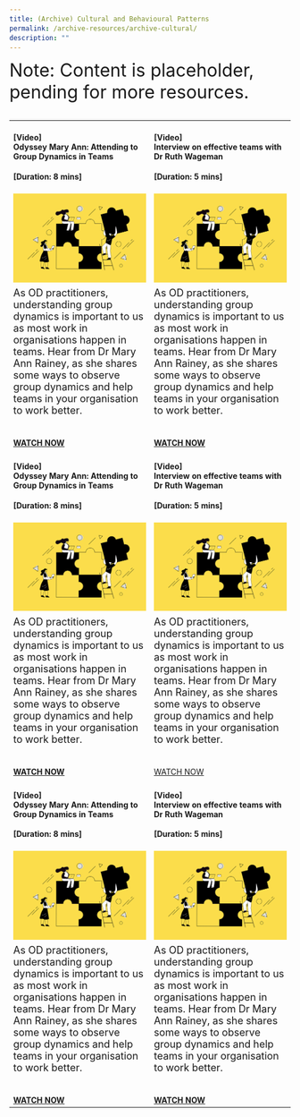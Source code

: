 ```yaml
---
title: (Archive) Cultural and Behavioural Patterns
permalink: /archive-resources/archive-cultural/
description: ""
---
```

<table cellpadding="1" cellspacing="1" border="0" width="200">
  <tbody>
		<tr><font size="6">Note: Content is placeholder, pending for more resources.</font><br><br></tr>
      <td><h4>[Video]<br>Odyssey Mary Ann: Attending to Group Dynamics in Teams</h4><strong>[Duration: 8 mins] </strong><br><br></td>
      <td><h4>[Video]<br>Interview on effective teams with Dr Ruth Wageman</h4><strong>[Duration: 5 mins] </strong><br><br>
</td>
    </tr>
    <tr>
      <td><img width="250" alt="employee engagement" src="/images/team%20development.jpg"></td>
      <td><img width="250" alt="employee engagement" src="/images/team%20development.jpg"></td>
    </tr>
    <tr>
      <td><font size="4">As OD practitioners, understanding group dynamics is important to us as most work in organisations happen in teams. Hear from Dr Mary Ann Rainey, as she shares some ways to observe group dynamics and help teams in your organisation to work better.</font></td>
      <td><font size="4">As OD practitioners, understanding group dynamics is important to us as most work in organisations happen in teams. Hear from Dr Mary Ann Rainey, as she shares some ways to observe group dynamics and help teams in your organisation to work better.</font></td></tr>
	  <tr>
	<td><strong><a href="https://vimeo.com/39463182"><br><br>WATCH NOW</a></strong></td>
<td><strong><a href="https://vimeo.com/39463182"><br><br>WATCH NOW</a></strong></td></tr>
	  <tr>
	  <td><h4>[Video]<br>Odyssey Mary Ann: Attending to Group Dynamics in Teams</h4><strong>[Duration: 8 mins] </strong><br><br></td>
      <td><h4>[Video]<br>Interview on effective teams with Dr Ruth Wageman</h4><strong>[Duration: 5 mins] </strong><br><br>
</td>
    </tr>
    <tr>
      <td><img width="250" alt="employee engagement" src="/images/team%20development.jpg"></td>
      <td><img width="250" alt="employee engagement" src="/images/team%20development.jpg"></td>
    </tr>
    <tr>
      <td><font size="4">As OD practitioners, understanding group dynamics is important to us as most work in organisations happen in teams. Hear from Dr Mary Ann Rainey, as she shares some ways to observe group dynamics and help teams in your organisation to work better.</font></td>
      <td><font size="4">As OD practitioners, understanding group dynamics is important to us as most work in organisations happen in teams. Hear from Dr Mary Ann Rainey, as she shares some ways to observe group dynamics and help teams in your organisation to work better.</font></td></tr>
	  <tr>
	<td><strong><br><br><a href="https://vimeo.com/39463182">WATCH NOW</a></strong></td>
<td><br><br><a href="https://vimeo.com/39463182">WATCH NOW</a></td></tr>
	  <tr>
	  <td><h4>[Video]<br>Odyssey Mary Ann: Attending to Group Dynamics in Teams</h4><strong>[Duration: 8 mins] </strong><br><br></td>
      <td><h4>[Video]<br>Interview on effective teams with Dr Ruth Wageman</h4><strong>[Duration: 5 mins] </strong><br><br>
</td>
    </tr>
    <tr>
      <td><img width="250" alt="employee engagement" src="/images/team%20development.jpg"></td>
      <td><img width="250" alt="employee engagement" src="/images/team%20development.jpg"></td>
    </tr>
    <tr>
      <td><font size="4">As OD practitioners, understanding group dynamics is important to us as most work in organisations happen in teams. Hear from Dr Mary Ann Rainey, as she shares some ways to observe group dynamics and help teams in your organisation to work better.</font></td>
      <td><font size="4">As OD practitioners, understanding group dynamics is important to us as most work in organisations happen in teams. Hear from Dr Mary Ann Rainey, as she shares some ways to observe group dynamics and help teams in your organisation to work better.</font></td></tr>
	  <tr>
	<td><br><br><strong><a href="https://vimeo.com/39463182">WATCH NOW</a></strong></td>
<td><br><br><strong><a href="https://vimeo.com/39463182">WATCH NOW</a></strong></td></tr>
  </tbody>
</table>